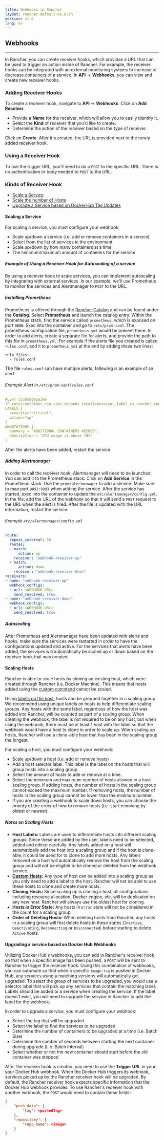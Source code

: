 ```yaml
---
title: Webhooks in Rancher
layout: rancher-default-v1.6-zh
version: v1.6
lang: en
---
```


##  Webhooks
---

In Rancher, you can create receiver hooks, which provides a URL that can be used to trigger an action inside of Rancher. For example, the receiver hooks can be integrated with an external monitoring systems to increase or decrease containers of a service. In **API** -> **Webhooks**, you can view and create new receiver hooks.

### Adding Receiver Hooks

To create a receiver hook, navigate to **API** -> **Webhooks**. Click on **Add Receiver**.

* Provide a **Name** for the receiver, which will allow you to easily identify it.
* Select the **Kind** of receiver that you'd like to create.
* Determine the action of the receiver based on the type of receiver.

Click on **Create**. After it's created, the URL is provided next to the newly added receiver hook.

### Using a Receiver Hook

To use the trigger URL, you'll need to do a `POST` to the specific URL. There is no authentication or body needed to `POST` to the URL.

### Kinds of Receiver Hook

* [Scale a Service](#scaling-a-service)
* [Scale the number of Hosts](#scaling-hosts)
* [Upgrade a Service based on DockerHub Tag Updates](#upgrading-a-service-based-on-docker-hub-webhooks)

<a id="scaling-service-example"></a>

#### Scaling a Service

For scaling a service, you must configure your webhook:

* Scale up/down a service (i.e. add or remove containers in a service)
* Select from the list of services in the environment
* Scale up/down by how many containers at a time
* The minimum/maximum amount of containers for the service

<a id="autoscaling-example"></a>

##### Example of Using a Receiver Hook for Autoscaling of a service

By using a receiver hook to scale services, you can implement autoscaling by integrating with external services. In our example, we'll use Prometheus to monitor the services and Alertmanager to `POST` to the URL.

##### Installing Prometheus

Prometheus is offered through the [Rancher Catalog]({{site.baseurl}}/rancher/{{page.version}}/{{page.lang}}/catalog/) and can be found under the **Catalog**. Select **Prometheus** and launch the catalog entry. Within the Prometheus stack, find the service called `prometheus`, which is exposed on port `9000`. Exec into the container and go to `/etc/prom-conf`. The prometheus configuration file, `prometheus.yml` would be present there. In order to add alerts, create a separate file for alerts, and provide the path to this file in `prometheus.yml`. For example if the alerts file you created is called `rules.conf`, add it to `prometheus.yml` at the end by adding these two lines:

```
rule_files:
  - rules.conf
```

The file `rules.conf` can have multiple alerts, following is an example of an alert

###### Example Alert in `/etc/prom-conf/rules.conf`

```yaml
ALERT CpuUsageSpike
IF rate(container_cpu_user_seconds_total{container_label_io_rancher_container_name="Demo-testTarget-1"}[30s]) * 100 > 70
LABELS {
  severity="critical",
  action="up"
}
ANNOTATIONS {
  summary = "ADDITIONAL CONTAINERS NEEDED",
  description = "CPU usage is above 70%"
}
```
After the alerts have been added, restart the service.

##### Adding Alertmanager

In order to call the receiver hook, Alertmanager will need to be launched. You can add it to the Prometheus stack. Click on **Add Service** in the Prometheus stack. Use the `prom/alertmanager` to add a service. Make sure to map port `9093:9093` when adding the service. After the service has started, exec into the container to update the `etc/alertmanager/config.yml`. In the file, add the URL of the webhook so that it will send a `POST` request to the URL when the alert is fired. After the file is updated with the URL information, restart the service.

###### Example `etc/alertmanager/config.yml`

```yaml
route:
  repeat_interval: 5h
  routes:
  - match:
      action: up
    receiver: "webhook-receiver-up"
  - match:
      action: down
    receiver: "webhook-receiver-down"
receivers:
- name: "webhook-receiver-up"
  webhook_configs:
  - url: <WEBHOOK_URL>
    send_resolved: true
- name: "webhook-receiver-down"
  webhook_configs:
  - url: <WEBHOOK_URL>
    send_resolved: true
```

##### Autoscaling

After Prometheus and Alertmanager have been updated with alerts and hooks, make sure the services were restarted in order to have the configurations updated and active. For the services that alerts have been added, the services will automatically be scaled up or down based on the receiver hook that was created.

#### Scaling Hosts

Rancher is able to scale hosts by cloning an existing host, which were created through Rancher (i.e. Docker Machine). This means that hosts added using the [custom command]({{site.baseurl}}/rancher/{{page.version}}/{{page.lang}}/hosts/custom/) cannot be scaled.

Using [labels on the host]({{site.baseurl}}/rancher/{{page.version}}/{{page.lang}}/hosts/#host-labels), hosts can be grouped together in a scaling group. We recommend using unique labels on hosts to help differentiate scaling groups. Any hosts with the same label, regardless of how the host was added into Rancher, will be counted as part of a scaling group. When creating the webhook, the label is not required to be on any host, but when using the webhook, there must be at least 1 host with the label so that the webhook would have a host to clone in order to scale up. When scaling up hosts, Rancher will use a clone-able host that has been in the scaling group the longest.

For scaling a host, you must configure your webhook:

* Scale up/down a host (i.e. add or remove hosts)
* Add a host selector label. This label is the label on the hosts that will group hosts into a scaling group.
* Select the amount of hosts to add or remove at a time.
* Select the minimum and maximum number of hosts allowed in a host scaling group. If adding hosts, the number of hosts in the scaling group cannot exceed the maximum number. If removing hosts, the number of hosts in the scaling group cannot be lower than the minimum number.
* If you are creating a webhook to scale down hosts, you can choose the priority of the order of how to remove hosts (i.e. start removing by oldest or newest).

##### Notes on Scaling Hosts

* **Host Labels:** Labels are used to differentiate hosts into different scaling groups. Since these are added by the user, labels need to be selected, added and edited carefully. Any labels added on a host will automatically add the host into a scaling group and if the host is clone-able, it could be used for to clone to add more hosts.  Any labels removed on a host will automatically remove the host from the scaling group and will not be eligible to be cloned or deleted from the webhook service.
* **[Custom Hosts]({{site.baseurl}}/rancher/{{page.version}}/{{page.lang}}/hosts/custom/):** Any type of host can be added into a scaling group as you only need to add a label to the host. Rancher will not be able to use these hosts to clone and create more hosts.
* **Cloning Hosts:** Since scaling up is cloning a host, all configurations including resource allocation, Docker engine, etc. will be duplicated on any new host. Rancher will always use the oldest host for cloning.
* **Hosts in Error State:** Any hosts in `Error` state will not be considered in the count for a scaling group.
* **Order of Deleting Hosts:** When deleting hosts from Rancher, any hosts in a scaling group will first delete hosts in these states (`Inactive`, `Deactivating`, `Reconnecting` or `Disconnected`) before starting to delete `Active` hosts.

#### Upgrading a service based on Docker Hub Webhooks

Utilizing Docker Hub's webhooks, you can add in Rancher's receiver hook so that when a specific image has been pushed, a `POST` will be sent to Rancher to trigger the receiver hook. Using this combination of webhooks, you can automate so that when a specific `image:tag` is pushed in Docker Hub, any services using a matching versions will automatically get upgraded. To select the group of services to be upgraded, you would use a selector label that will pick up any services that contain the matching label. Labels should be added to a service when creating the service. If the label doesn't exist, you will need to upgrade the service in Rancher to add the label for the webhook.

In order to upgrade a service, you must configure your webhook:

* Select the tag that will be upgraded
* Select the label to find the services to be upgraded
* Determine the number of containers to be upgraded at a time (i.e. Batch Size)
* Determine the number of seconds between starting the next container during upgrade (i. e. Batch Interval)
* Select whether or not the new container should start before the old container was stopped

After the receiver hook is created, you need to use the **Trigger URL** in your your Docker Hub webhook. When the Docker Hub triggers its webhook, services picked up by the Rancher receiver hook will be upgraded. By default, the  Rancher receiver hook expects specific information that the Docker Hub webhook provides. To use Rancher's receiver hook with another webhook, the `POST` would need to contain these fields:

```json
{
    "push_data": {
        "tag": <pushedTag>
    },
    "repository": {
        "repo_name": <image>
    }
}
```

